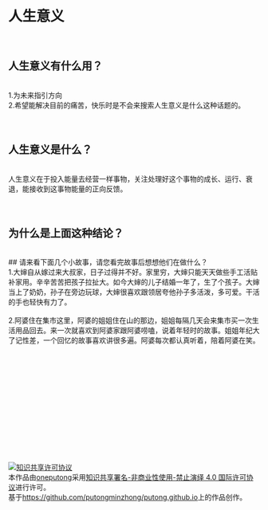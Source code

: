 人生意义
================= 
<br />

人生意义有什么用？
-----------------
<br />
1.为未来指引方向
<br />
2.希望能解决目前的痛苦，快乐时是不会来搜索人生意义是什么这种话题的。
<br />
<br />
<br />

人生意义是什么？
-----------------
<br />
人生意义在于投入能量去经营一样事物，关注处理好这个事物的成长、运行、衰退，能接收到这事物能量的正向反馈。
<br />
<br />
<br />


为什么是上面这种结论？
-----------------
<br />
## 请来看下面几个小故事，请您看完故事后想想他们在做什么？
<br />
1.大婶自从嫁过来大叔家，日子过得并不好。家里穷，大婶只能天天做些手工活贴补家用。辛辛苦苦把孩子拉扯大。如今大婶的儿子结婚一年了，生了个孩子。大婶当上了奶奶，孙子在旁边玩球，大婶很喜欢跟领居夸他孙子多活泼，多可爱。干活的手也轻快有力了。
<br />
<br />
2.阿婆住在集市这里，阿婆的姐姐住在山的那边，姐姐每隔几天会来集市买一次生活用品回去。来一次就喜欢到阿婆家跟阿婆唠嗑，说着年轻时的故事。姐姐年纪大了记性差，一个回忆的故事喜欢讲很多遍。阿婆每次都认真听着，陪着阿婆在笑。
<br />
<br />









 

 <br /><br /><br /><br /><br /><br /><br /><br /><br /><br /><br /><br />
 <a rel="license" href="http://creativecommons.org/licenses/by-nc-nd/4.0/"><img alt="知识共享许可协议" style="border-width:0"
      src="https://i.creativecommons.org/l/by-nc-nd/4.0/88x31.png" /></a><br />本作品由<a
    xmlns:cc="http://creativecommons.org/ns#" href="https://github.com/putongminzhong/putong.github.io"
    property="cc:attributionName" rel="cc:attributionURL">oneputong</a>采用<a rel="license"
    href="http://creativecommons.org/licenses/by-nc-nd/4.0/">知识共享署名-非商业性使用-禁止演绎 4.0 国际许可协议</a>进行许可。<br />基于<a
    xmlns:dct="http://purl.org/dc/terms/" href="https://github.com/putongminzhong/putong.github.io"
    rel="dct:source">https://github.com/putongminzhong/putong.github.io</a>上的作品创作。